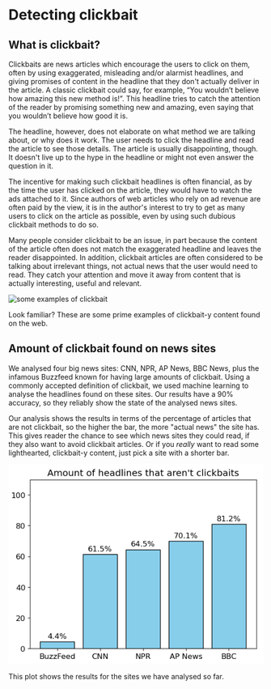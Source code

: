 # Detecting clickbait 

## What is clickbait?

Clickbaits are news articles which encourage the users to click on them, often by using exaggerated, misleading and/or alarmist headlines, and giving promises of content in the headline that they don't actually deliver in the article. A classic clickbait could say, for example, “You wouldn’t believe how amazing this new method is!”. This headline tries to catch the attention of the reader by promising something new and amazing, even saying that you wouldn’t believe how good it is. 

The headline, however, does not elaborate on what method we are talking about, or why does it work. The user needs to click the headline and read the article to see those details. The article is usually disappointing, though. It doesn't live up to the hype in the headline or might not even answer the question in it. 

The incentive for making such clickbait headlines is often financial, as by the time the user has clicked on the article, they would have to watch the ads attached to it. Since authors of web articles who rely on ad revenue are often paid by the view, it is in the author's interest to try to get as many users to click on the article as possible, even by using such dubious clickbait methods to do so.

Many people consider clickbait to be an issue, in part because the content of the article often does not match the exaggerated headline and leaves the reader disappointed. In addition, clickbait articles are often considered to be talking about irrelevant things, not actual news that the user would need to read. They catch your attention and move it away from content that is actually interesting, useful and relevant.

![some examples of clickbait](https://github.com/user-attachments/assets/ae54405b-8ba2-4488-a282-dd09ce0d0755)


Look familiar? These are some prime examples of clickbait-y content found on the web.

## Amount of clickbait found on news sites

We analysed four big news sites: CNN, NPR, AP News, BBC News, plus the infamous Buzzfeed known for having large amounts of clickbait. Using a commonly accepted definition of clickbait, we used machine learning to analyse the headlines found on these sites. Our results have a 90% accuracy, so they reliably show the state of the analysed news sites.

Our analysis shows the results in terms of the percentage of articles that are not clickbait, so the higher the bar, the more "actual news" the site has. This gives reader the chance to see which news sites they could read, if they also want to avoid clickbait articles. Or if you _really_ want to read some lighthearted, clickbait-y content, just pick a site with a shorter bar.

![Bar chart of the analysed sites](plot.png)

This plot shows the results for the sites we have analysed so far.
